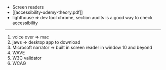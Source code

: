 - Screen readers
- [[accessibility-udemy-theory.pdf]]
- lighthouse => dev tool chrome, section audits is a good way to check accessibility
---
1. voice over => mac
2. jaws => desktop app to download
3. Microsoft narrator => built in screen reader in window 10 and beyond
4. WAVE
5. W3C validator
6. WCAG
